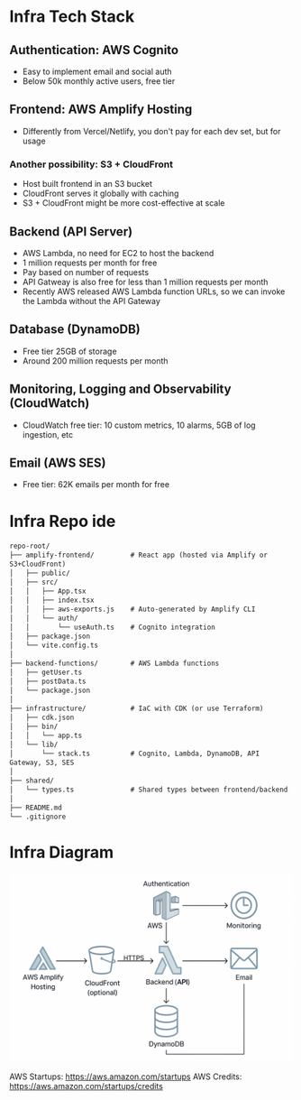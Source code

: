 # Infra Tech Stack

## Authentication: AWS Cognito

- Easy to implement email and social auth
- Below 50k monthly active users, free tier

## Frontend: AWS Amplify Hosting

- Differently from Vercel/Netlify, you don't pay for each dev set, but for usage

### Another possibility: S3 + CloudFront

- Host built frontend in an S3 bucket
- CloudFront serves it globally with caching
- S3 + CloudFront might be more cost-effective at scale

## Backend (API Server)

- AWS Lambda, no need for EC2 to host the backend
- 1 million requests per month for free
- Pay based on number of requests
- API Gatweay is also free for less than 1 million requests per month
- Recently AWS released AWS Lambda function URLs, so we can invoke the Lambda without the API Gateway

## Database (DynamoDB)

- Free tier 25GB of storage
- Around 200 million requests per month

## Monitoring, Logging and Observability (CloudWatch)

- CloudWatch free tier: 10 custom metrics, 10 alarms, 5GB of log ingestion, etc

## Email (AWS SES)

- Free tier: 62K emails per month for free

# Infra Repo ide

```
repo-root/
├── amplify-frontend/         # React app (hosted via Amplify or S3+CloudFront)
│   ├── public/
│   ├── src/
│   │   ├── App.tsx
│   │   ├── index.tsx
│   │   ├── aws-exports.js    # Auto-generated by Amplify CLI
│   │   └── auth/
│   │       └── useAuth.ts    # Cognito integration
│   ├── package.json
│   └── vite.config.ts
│
├── backend-functions/        # AWS Lambda functions
│   ├── getUser.ts
│   ├── postData.ts
│   └── package.json
│
├── infrastructure/           # IaC with CDK (or use Terraform)
│   ├── cdk.json
│   ├── bin/
│   │   └── app.ts
│   └── lib/
│       └── stack.ts          # Cognito, Lambda, DynamoDB, API Gateway, S3, SES
│
├── shared/
│   └── types.ts              # Shared types between frontend/backend
│
├── README.md
└── .gitignore
```

# Infra Diagram

![infra-diagram](image-1.png)

AWS Startups: https://aws.amazon.com/startups
AWS Credits: https://aws.amazon.com/startups/credits
